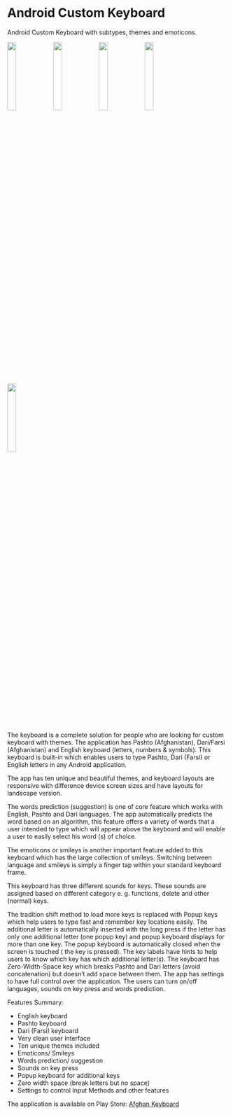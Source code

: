 # Android Custom Keyboard
Android Custom Keyboard with subtypes, themes and emoticons.

<img src="https://lh3.googleusercontent.com/7aaffRCbl7Ohqx2HIT1CIHHlAj9pHuxRmKWs6nIZDUSoHb1uEYnUVLslgFkzsUDm9Ps=w1280-h681" width="20%"/>  <img src="https://lh3.googleusercontent.com/T_u-ZrjhsTXi7lAVYCbMMFHM76NCcs_t6wRfJQQqU42yL0QKvhYqw28ZXURBhN3jQH8=w1280-h681" width="20%"/>  <img src="https://lh3.googleusercontent.com/84cxfDjs6R5FWdx5zSVvOjUFNgTOru-hqwcHkeDqT7e3A3ssHbMXnwPdOlozAfSVt1NB=w1280-h681" width="20%"/>  <img src="https://lh3.googleusercontent.com/H6ayEfZVC6KTxCbdrvBSQfy_hQU8Qy8CjUVIC4eOjWQI29oQqcktszyPGmAosKTCxGY=w1280-h681" width="20%"/>  <img src="https://lh3.googleusercontent.com/j0Z6DA5EubtsL9SnTDr6P9p-erSvRM-pcWsTJV4Ix3bM7Yw6sFBhIxLTsWzlAmYPNQ=w1280-h681" width="20%"/>  

The keyboard is a complete solution for people who are looking for custom keyboard with themes. The application has Pashto (Afghanistan), Dari/Farsi (Afghanistan) and English keyboard (letters, numbers & symbols). This keyboard is built-in which enables users to type Pashto, Dari (Farsi) or English letters in any Android application. 

The app has ten unique and beautiful themes, and keyboard layouts are responsive with difference device screen sizes and have layouts for landscape version.

The words prediction (suggestion) is one of core feature which works with English, Pashto and Dari languages. The app automatically predicts the word based on an algorithm, this feature offers a variety of words that a user intended to type which will appear above the keyboard and will enable a user to easily select his word (s) of choice.

The emoticons or smileys is another important feature added to this keyboard which has the large collection of smileys. Switching between language and smileys is simply a finger tap within your standard keyboard frame. 

This keyboard has three different sounds for keys. These sounds are assigned based on different category e. g. functions, delete and other (normal) keys.

The tradition shift method to load more keys is replaced with Popup keys which help users to type fast and remember key locations easily. The additional letter is automatically inserted with the long press if the letter has only one additional letter (one popup key) and popup keyboard displays for more than one key. The popup keyboard is automatically closed when the screen is touched ( the key is pressed). The key labels have hints to help users to know which key has which additional letter(s).
The keyboard has Zero-Width-Space key which breaks Pashto and Dari letters (avoid concatenation) but doesn’t add space between them.
The app has settings to have full control over the application. The users can turn on/off languages, sounds on key press and words prediction.

Features Summary:
<ul>
<li>English keyboard</li>
<li>Pashto keyboard</li>
<li>Dari (Farsi) keyboard</li>
<li>Very clean user interface</li>
<li>Ten unique themes included</li>
<li>Emoticons/ Smileys</li>
<li>Words prediction/ suggestion</li>
<li>Sounds on key press</li>
<li>Popup keyboard for additional keys</li>
<li>Zero width space (break letters but no space)</li>
<li>Settings to control Input Methods and other features</li>
</ul>

The application is available on Play Store: <a href="https://play.google.com/store/apps/details?id=com.sunzala.afghankeyboard" >Afghan Keyboard</a>

